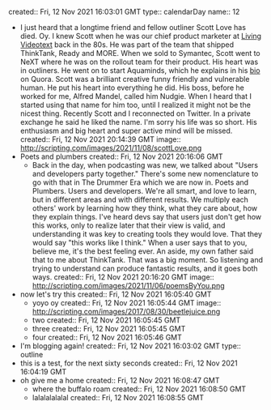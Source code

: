 created:: Fri, 12 Nov 2021 16:03:01 GMT
type:: calendarDay
name:: 12
- I just heard that a longtime friend and fellow outliner Scott Love has died. Oy. I knew Scott when he was our chief product marketer at <a href="https://en.wikipedia.org/wiki/Living_Videotext">Living Videotext</a> back in the 80s. He was part of the team that shipped ThinkTank, Ready and MORE. When we sold to Symantec, Scott went to NeXT where he was on the rollout team for their product. His heart was in outliners. He went on to start Aquaminds, which he explains in his <a href="https://www.quora.com/profile/Scott-Love">bio</a> on Quora. Scott was a brilliant creative funny friendly and vulnerable human. He put his heart into everything he did. His boss, before he worked for me, Alfred Mandel, called him Nudgie. When I heard that I started using that name for him too, until I realized it might not be the nicest thing. Recently Scott and I reconnected on Twitter. In a private exchange he said he liked the name. I'm sorry his life was so short. His enthusiasm and big heart and super active mind will be missed.  
created:: Fri, 12 Nov 2021 20:14:39 GMT
image:: http://scripting.com/images/2021/11/08/scottLove.png
- Poets and plumbers
created:: Fri, 12 Nov 2021 20:16:06 GMT
	- Back in the day, when podcasting was new, we talked about "Users and developers party together." There's some new nomenclature to go with that in The Drummer Era which we are now in. Poets and Plumbers. Users and developers. We're all smart, and love to learn, but in different areas and with different results. We multiply each others' work by learning how they think, what they care about, how they explain things. I've heard devs say that users just don't get how this works, only to realize later that their view is valid, and understanding it was key to creating tools they would love. That they would say "this works like I think." When a user says that to you, believe me, it's the best feeling ever. An aside, my own father said that to me about ThinkTank. That was a big moment. So listening and trying to understand can produce fantastic results, and it goes both ways. 
	created:: Fri, 12 Nov 2021 20:16:20 GMT
	image:: http://scripting.com/images/2021/11/06/poemsByYou.png
- now let's try this
created:: Fri, 12 Nov 2021 16:05:40 GMT
	- yoyo oy
	created:: Fri, 12 Nov 2021 16:05:44 GMT
	image:: http://scripting.com/images/2017/08/30/beetlejuice.png
	- two
	created:: Fri, 12 Nov 2021 16:05:45 GMT
	- three
	created:: Fri, 12 Nov 2021 16:05:45 GMT
	- four
	created:: Fri, 12 Nov 2021 16:05:46 GMT
- I'm blogging again!
created:: Fri, 12 Nov 2021 16:03:02 GMT
type:: outline
- this is a test, for the next sixty seconds
created:: Fri, 12 Nov 2021 16:04:19 GMT
- oh give me a home
created:: Fri, 12 Nov 2021 16:08:47 GMT
	- where the buffalo roam
	created:: Fri, 12 Nov 2021 16:08:50 GMT
	- lalalalalalal
	created:: Fri, 12 Nov 2021 16:08:55 GMT
